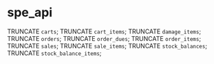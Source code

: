 # spe_api


TRUNCATE `carts`;
TRUNCATE `cart_items`;
TRUNCATE `damage_items`;
TRUNCATE `orders`;
TRUNCATE `order_dues`;
TRUNCATE `order_items`;
TRUNCATE `sales`;
TRUNCATE `sale_items`;
TRUNCATE `stock_balances`;
TRUNCATE `stock_balance_items`;